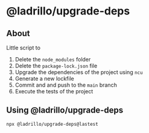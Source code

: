 # @ladrillo/upgrade-deps

## About

Little script to

1. Delete the `node_modules` folder
2. Delete the `package-lock.json` file
3. Upgrade the dependencies of the project using `ncu`
4. Generate a new lockfile
5. Commit and and push to the `main` branch
6. Execute the tests of the project

## Using @ladrillo/upgrade-deps

```bash
npx @ladrillo/upgrade-deps@lastest
```
